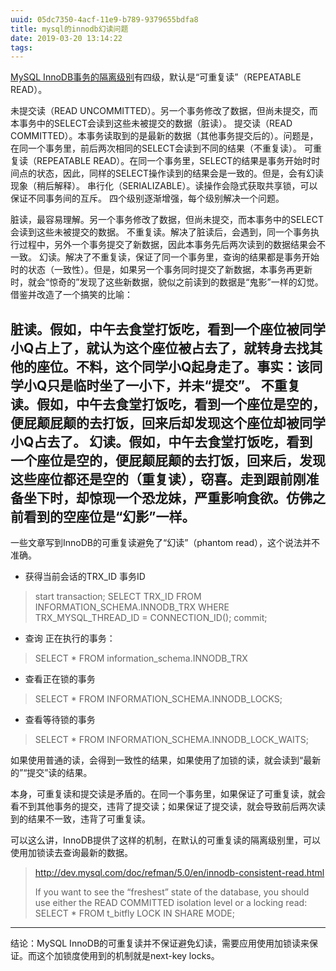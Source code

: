 ```yaml
---
uuid: 05dc7350-4acf-11e9-b789-9379655bdfa8
title: mysql的innodb幻读问题
date: 2019-03-20 13:14:22
tags:
---
```


[MySQL InnoDB事务的隔离级别](https://dev.mysql.com/doc/refman/8.0/en/set-transaction.html)有四级，默认是“可重复读”（REPEATABLE READ）。

未提交读（READ UNCOMMITTED）。另一个事务修改了数据，但尚未提交，而本事务中的SELECT会读到这些未被提交的数据（脏读）。
提交读（READ COMMITTED）。本事务读取到的是最新的数据（其他事务提交后的）。问题是，在同一个事务里，前后两次相同的SELECT会读到不同的结果（不重复读）。
可重复读（REPEATABLE READ）。在同一个事务里，SELECT的结果是事务开始时时间点的状态，因此，同样的SELECT操作读到的结果会是一致的。但是，会有幻读现象（稍后解释）。
串行化（SERIALIZABLE）。读操作会隐式获取共享锁，可以保证不同事务间的互斥。
四个级别逐渐增强，每个级别解决一个问题。

脏读，最容易理解。另一个事务修改了数据，但尚未提交，而本事务中的SELECT会读到这些未被提交的数据。
不重复读。解决了脏读后，会遇到，同一个事务执行过程中，另外一个事务提交了新数据，因此本事务先后两次读到的数据结果会不一致。
幻读。解决了不重复读，保证了同一个事务里，查询的结果都是事务开始时的状态（一致性）。但是，如果另一个事务同时提交了新数据，本事务再更新时，就会“惊奇的”发现了这些新数据，貌似之前读到的数据是“鬼影”一样的幻觉。
借鉴并改造了一个搞笑的比喻：

脏读。假如，中午去食堂打饭吃，看到一个座位被同学小Q占上了，就认为这个座位被占去了，就转身去找其他的座位。不料，这个同学小Q起身走了。事实：该同学小Q只是临时坐了一小下，并未“提交”。
不重复读。假如，中午去食堂打饭吃，看到一个座位是空的，便屁颠屁颠的去打饭，回来后却发现这个座位却被同学小Q占去了。
幻读。假如，中午去食堂打饭吃，看到一个座位是空的，便屁颠屁颠的去打饭，回来后，发现这些座位都还是空的（重复读），窃喜。走到跟前刚准备坐下时，却惊现一个恐龙妹，严重影响食欲。仿佛之前看到的空座位是“幻影”一样。
------

一些文章写到InnoDB的可重复读避免了“幻读”（phantom read），这个说法并不准确。

- 获得当前会话的TRX_ID 事务ID
> start transaction; 
> SELECT TRX_ID FROM INFORMATION_SCHEMA.INNODB_TRX  WHERE TRX_MYSQL_THREAD_ID = CONNECTION_ID();
> commit;

- 查询 正在执行的事务：
> SELECT * FROM information_schema.INNODB_TRX

- 查看正在锁的事务
> SELECT * FROM INFORMATION_SCHEMA.INNODB_LOCKS;

- 查看等待锁的事务

> SELECT * FROM INFORMATION_SCHEMA.INNODB_LOCK_WAITS;


如果使用普通的读，会得到一致性的结果，如果使用了加锁的读，就会读到“最新的”“提交”读的结果。

本身，可重复读和提交读是矛盾的。在同一个事务里，如果保证了可重复读，就会看不到其他事务的提交，违背了提交读；如果保证了提交读，就会导致前后两次读到的结果不一致，违背了可重复读。

可以这么讲，InnoDB提供了这样的机制，在默认的可重复读的隔离级别里，可以使用加锁读去查询最新的数据。


> http://dev.mysql.com/doc/refman/5.0/en/innodb-consistent-read.html
> 
> If you want to see the “freshest” state of the database, you should use either the READ COMMITTED isolation level or a locking read:
> SELECT * FROM t_bitfly LOCK IN SHARE MODE;

------

结论：MySQL InnoDB的可重复读并不保证避免幻读，需要应用使用加锁读来保证。而这个加锁度使用到的机制就是next-key locks。







